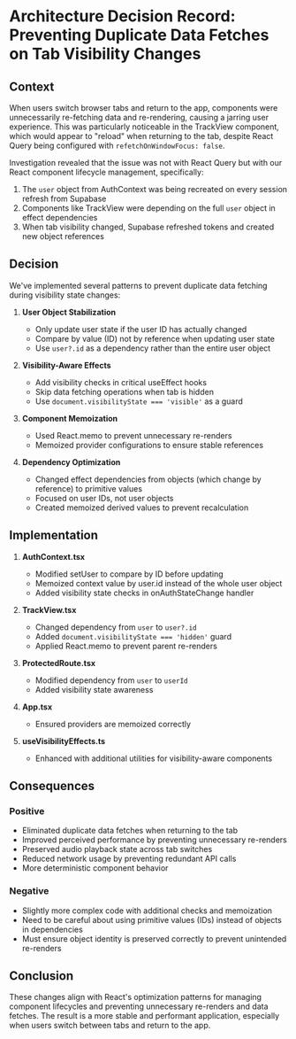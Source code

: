 
# Architecture Decision Record: Preventing Duplicate Data Fetches on Tab Visibility Changes

## Context

When users switch browser tabs and return to the app, components were unnecessarily re-fetching data and re-rendering, causing a jarring user experience. This was particularly noticeable in the TrackView component, which would appear to "reload" when returning to the tab, despite React Query being configured with `refetchOnWindowFocus: false`.

Investigation revealed that the issue was not with React Query but with our React component lifecycle management, specifically:

1. The `user` object from AuthContext was being recreated on every session refresh from Supabase
2. Components like TrackView were depending on the full `user` object in effect dependencies
3. When tab visibility changed, Supabase refreshed tokens and created new object references

## Decision

We've implemented several patterns to prevent duplicate data fetching during visibility state changes:

1. **User Object Stabilization**
   - Only update user state if the user ID has actually changed
   - Compare by value (ID) not by reference when updating user state
   - Use `user?.id` as a dependency rather than the entire user object

2. **Visibility-Aware Effects**
   - Add visibility checks in critical useEffect hooks
   - Skip data fetching operations when tab is hidden
   - Use `document.visibilityState === 'visible'` as a guard

3. **Component Memoization**
   - Used React.memo to prevent unnecessary re-renders
   - Memoized provider configurations to ensure stable references

4. **Dependency Optimization**
   - Changed effect dependencies from objects (which change by reference) to primitive values
   - Focused on user IDs, not user objects
   - Created memoized derived values to prevent recalculation

## Implementation

1. **AuthContext.tsx**
   - Modified setUser to compare by ID before updating
   - Memoized context value by user.id instead of the whole user object
   - Added visibility state checks in onAuthStateChange handler

2. **TrackView.tsx**
   - Changed dependency from `user` to `user?.id`
   - Added `document.visibilityState === 'hidden'` guard
   - Applied React.memo to prevent parent re-renders

3. **ProtectedRoute.tsx**
   - Modified dependency from `user` to `userId`
   - Added visibility state awareness

4. **App.tsx**
   - Ensured providers are memoized correctly

5. **useVisibilityEffects.ts**
   - Enhanced with additional utilities for visibility-aware components

## Consequences

### Positive

- Eliminated duplicate data fetches when returning to the tab
- Improved perceived performance by preventing unnecessary re-renders
- Preserved audio playback state across tab switches
- Reduced network usage by preventing redundant API calls
- More deterministic component behavior

### Negative

- Slightly more complex code with additional checks and memoization
- Need to be careful about using primitive values (IDs) instead of objects in dependencies
- Must ensure object identity is preserved correctly to prevent unintended re-renders

## Conclusion

These changes align with React's optimization patterns for managing component lifecycles and preventing unnecessary re-renders and data fetches. The result is a more stable and performant application, especially when users switch between tabs and return to the app.
